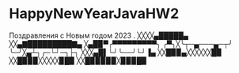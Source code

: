 # HappyNewYearJavaHW2
Поздравления с Новым годом 2023
.
╳╳╳╳▄█████▄
╳╳▄▇█████████▇▄
╳▄█▉▀╭▀▀▀▀▀▀▀▀▀╮
╭▀╮╳╰┬─▄───▄─┬╯
╰─╯╳▄┴┐╭─└┘─╮├┐
╳╳╳▄█▌└┘╰──╯└┘▐▄
╳╳█▉▉▄╳╳╳╳╳╳█▉
╳╳█▉▉▉╳╳╳╳╳▉█▉
╳╳█▉▉▉▉▉╳▉▉▉█▉

